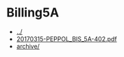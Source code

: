 # Billing5A 

* [../](..)
* [20170315-PEPPOL_BIS_5A-402.pdf](20170315-PEPPOL_BIS_5A-402.pdf)
* [archive/](archive)
